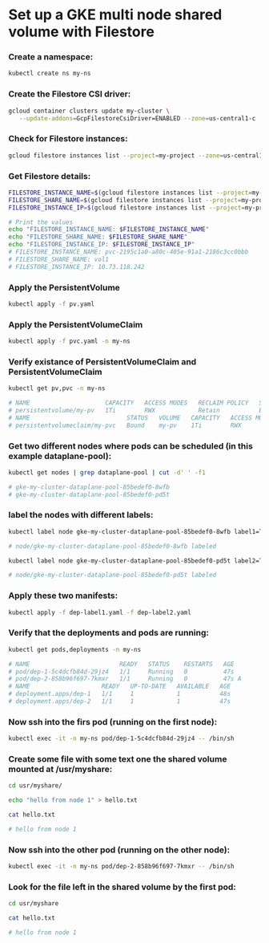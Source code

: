 # Set up a GKE multi node shared volume with Filestore
### Create a namespace:
```bash
kubectl create ns my-ns
```
### Create the Filestore CSI driver:
```bash
gcloud container clusters update my-cluster \
   --update-addons=GcpFilestoreCsiDriver=ENABLED --zone=us-central1-c
```
### Check for Filestore instances:
```bash
gcloud filestore instances list --project=my-project --zone=us-central1-c
```
### Get Filestore details:
```bash
FILESTORE_INSTANCE_NAME=$(gcloud filestore instances list --project=my-project --zone=us-central1-c --format="value(name)" --limit=1)
FILESTORE_SHARE_NAME=$(gcloud filestore instances list --project=my-project --zone=us-central1-c --format="value(fileShares[0].name)" --limit=1)
FILESTORE_INSTANCE_IP=$(gcloud filestore instances list --project=my-project --zone=us-central1-c --format="value(networks[0].ipAddresses[0])" --limit=1)
```
```bash
# Print the values
echo "FILESTORE_INSTANCE_NAME: $FILESTORE_INSTANCE_NAME"
echo "FILESTORE_SHARE_NAME: $FILESTORE_SHARE_NAME"
echo "FILESTORE_INSTANCE_IP: $FILESTORE_INSTANCE_IP"
# FILESTORE_INSTANCE_NAME: pvc-2195c1a0-a80c-405e-91a1-2186c3cc0bbb
# FILESTORE_SHARE_NAME: vol1
# FILESTORE_INSTANCE_IP: 10.73.118.242
```
### Apply the PersistentVolume
```bash
kubectl apply -f pv.yaml
```
### Apply the PersistentVolumeClaim
```bash
kubectl apply -f pvc.yaml -n my-ns
```
### Verify existance of PersistentVolumeClaim and PersistentVolumeClaim
```bash
kubectl get pv,pvc -n my-ns 
```
```bash
# NAME                     CAPACITY   ACCESS MODES   RECLAIM POLICY   STATUS   CLAIM          STORAGECLASS   VOLUMEATTRIBUTESCLASS   REASON   AGE
# persistentvolume/my-pv   1Ti        RWX            Retain           Bound    my-ns/my-pvc                  <unset>                          28m
# NAME                           STATUS   VOLUME   CAPACITY   ACCESS MODES   STORAGECLASS   VOLUMEATTRIBUTESCLASS   AGE
# persistentvolumeclaim/my-pvc   Bound    my-pv    1Ti        RWX            standard-rwx   <unset>                 26m
```
### Get two different nodes where pods can be scheduled (in this example dataplane-pool):
```bash
kubectl get nodes | grep dataplane-pool | cut -d' ' -f1
```
```bash
# gke-my-cluster-dataplane-pool-85bedef0-8wfb
# gke-my-cluster-dataplane-pool-85bedef0-pd5t
```
### label the nodes with different labels:
```bash
kubectl label node gke-my-cluster-dataplane-pool-85bedef0-8wfb label1=True
```
```bash
# node/gke-my-cluster-dataplane-pool-85bedef0-8wfb labeled
```
```bash
kubectl label node gke-my-cluster-dataplane-pool-85bedef0-pd5t label2=True
```
```bash
# node/gke-my-cluster-dataplane-pool-85bedef0-pd5t labeled
```
### Apply these two manifests:
```bash
kubectl apply -f dep-label1.yaml -f dep-label2.yaml
```
### Verify that the deployments and pods are running:
```bash
kubectl get pods,deployments -n my-ns
```
```bash
# NAME                         READY   STATUS    RESTARTS   AGE
# pod/dep-1-5c4dcfb84d-29jz4   1/1     Running   0          47s
# pod/dep-2-858b96f697-7kmxr   1/1     Running   0          47s A
# NAME                    READY   UP-TO-DATE   AVAILABLE   AGE
# deployment.apps/dep-1   1/1     1            1           48s
# deployment.apps/dep-2   1/1     1            1           47s
```
### Now ssh into the firs pod (running on the first node):
```bash
kubectl exec -it -n my-ns pod/dep-1-5c4dcfb84d-29jz4 -- /bin/sh
```
### Create some file with some text one the shared volume mounted at /usr/myshare:
```bash
cd usr/myshare/
```
```bash
echo "hello from node 1" > hello.txt
```
```bash
cat hello.txt
```
```bash
# hello from node 1
```
### Now ssh into the other pod (running on the other node):
```bash
kubectl exec -it -n my-ns pod/dep-2-858b96f697-7kmxr -- /bin/sh
```
### Look for the file left in the shared volume by the first pod:
```bash
cd usr/myshare
```
```bash
cat hello.txt 
```
```bash
# hello from node 1
```